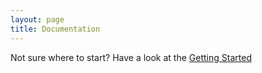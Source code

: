 ```yaml
---
layout: page
title: Documentation
---
```


Not sure where to start? Have a look at the [Getting Started](/docs/getting_started.html)


